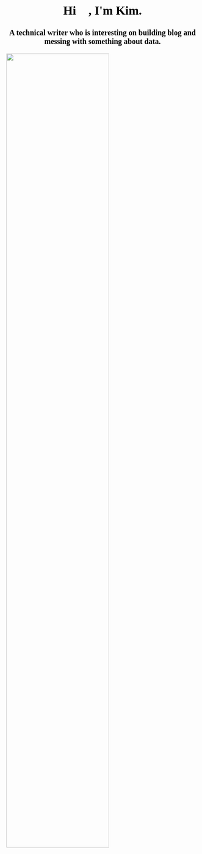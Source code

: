 <h1 style="text-align:center;font-family:等线;color:black;font-size:31.8px">Hi 👋, I'm Kim.</h1>

<h3 style="text-align:center;font-family:等线;color:black;font-size:20px">A technical writer who is interesting on building blog and messing with something about data.</h1>

<img src="https://github-readme-stats.vercel.app/api?username=Kimwangqing&theme=cobalt&show_icons=true" width="73%" />



